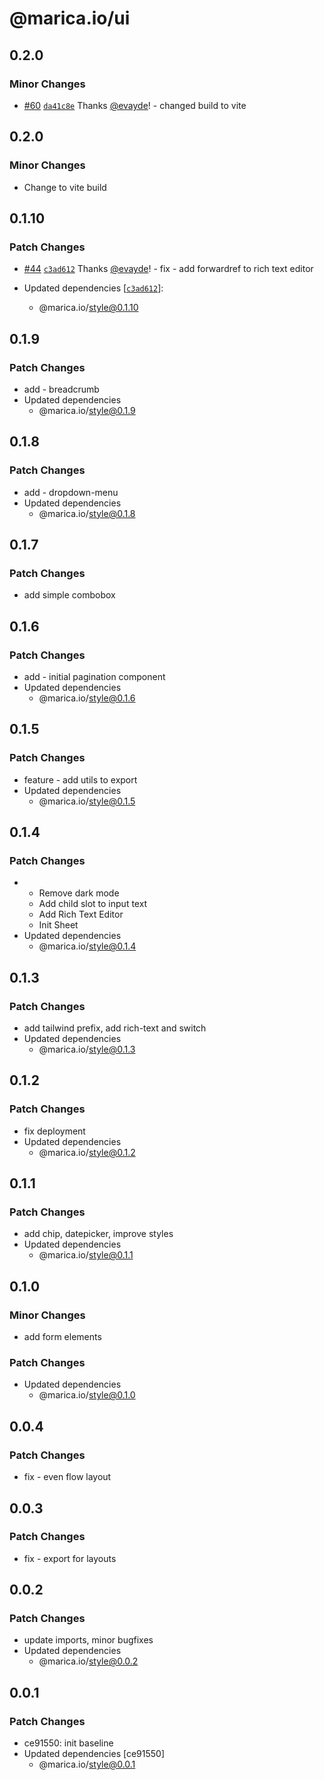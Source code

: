 # @marica.io/ui

## 0.2.0

### Minor Changes

- [#60](https://github.com/dev-creations/marica.io/pull/60) [`da41c8e`](https://github.com/dev-creations/marica.io/commit/da41c8e8f14c619c23d87e7a369a70b5ac14e454) Thanks [@evayde](https://github.com/evayde)! - changed build to vite

## 0.2.0

### Minor Changes

- Change to vite build

## 0.1.10

### Patch Changes

- [#44](https://github.com/dev-creations/marica.io/pull/44) [`c3ad612`](https://github.com/dev-creations/marica.io/commit/c3ad612b5e55257ed2cc82ee6b4161aa6bdbca8b) Thanks [@evayde](https://github.com/evayde)! - fix - add forwardref to rich text editor

- Updated dependencies [[`c3ad612`](https://github.com/dev-creations/marica.io/commit/c3ad612b5e55257ed2cc82ee6b4161aa6bdbca8b)]:
  - @marica.io/style@0.1.10

## 0.1.9

### Patch Changes

- add - breadcrumb
- Updated dependencies
  - @marica.io/style@0.1.9

## 0.1.8

### Patch Changes

- add - dropdown-menu
- Updated dependencies
  - @marica.io/style@0.1.8

## 0.1.7

### Patch Changes

- add simple combobox

## 0.1.6

### Patch Changes

- add - initial pagination component
- Updated dependencies
  - @marica.io/style@0.1.6

## 0.1.5

### Patch Changes

- feature - add utils to export
- Updated dependencies
  - @marica.io/style@0.1.5

## 0.1.4

### Patch Changes

- - Remove dark mode
  - Add child slot to input text
  - Add Rich Text Editor
  - Init Sheet
- Updated dependencies
  - @marica.io/style@0.1.4

## 0.1.3

### Patch Changes

- add tailwind prefix, add rich-text and switch
- Updated dependencies
  - @marica.io/style@0.1.3

## 0.1.2

### Patch Changes

- fix deployment
- Updated dependencies
  - @marica.io/style@0.1.2

## 0.1.1

### Patch Changes

- add chip, datepicker, improve styles
- Updated dependencies
  - @marica.io/style@0.1.1

## 0.1.0

### Minor Changes

- add form elements

### Patch Changes

- Updated dependencies
  - @marica.io/style@0.1.0

## 0.0.4

### Patch Changes

- fix - even flow layout

## 0.0.3

### Patch Changes

- fix - export for layouts

## 0.0.2

### Patch Changes

- update imports, minor bugfixes
- Updated dependencies
  - @marica.io/style@0.0.2

## 0.0.1

### Patch Changes

- ce91550: init baseline
- Updated dependencies [ce91550]
  - @marica.io/style@0.0.1
